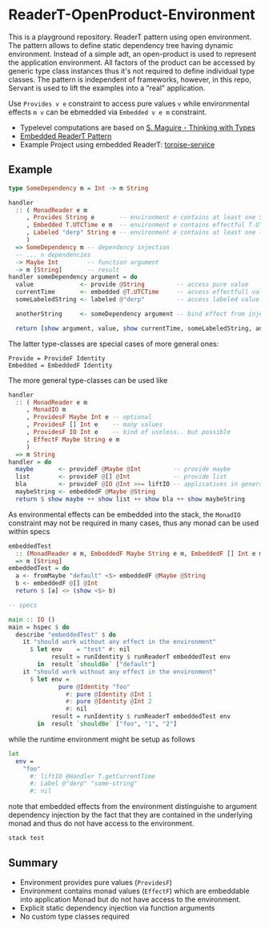 # ReaderT-OpenProduct-Environment

This is a playground repository. ReaderT pattern using open environment. The pattern allows to define static dependency tree having dynamic environment.
Instead of a simple adt, an open-product is used to represent the application environment.
All factors of the product can be accessed by generic type class instances thus it's not required to define individual type classes. The pattern is independent of frameworks, however, in this repo, Servant is used to lift the examples into a "real" application.

Use `Provides v e` constraint to access pure values `v` while environmental effects `m v` can be ebmedded via `Embedded v e m` constraint.

- Typelevel computations are based on [S. Maguire - Thinking with Types][1]
- [Embedded ReaderT Pattern][2]
- Example Project using embedded ReaderT: [toroise-service][3]

## Example

```haskell
type SomeDependency m = Int -> m String

handler
  :: ( MonadReader e m
     , Provides String e       -- environment e contains at least one String
     , Embedded T.UTCTime e m  -- environment e contains effectful T.UTCTime
     , Labeled "derp" String e -- environment e contains at least one (Label "derp" String)
     )
  => SomeDependency m -- dependency injection
  -- ... n dependencies
  -> Maybe Int        -- function argument
  -> m [String]       -- result
handler someDependency argument = do
  value             <- provide @String         -- access pure value
  currentTime       <- embedded @T.UTCTime     -- access effectfull value
  someLabeledString <- labeled @"derp"         -- access labeled value

  anotherString     <- someDependency argument -- bind effect from injected function

  return [show argument, value, show currentTime, someLabeledString, anotherString]
```

The latter type-classes are special cases of more general ones:

```
Provide = ProvideF Identity
Embedded = EmbeddedF Identity
```

The more general type-classes can be used like

```haskell
handler
  :: ( MonadReader e m
     , MonadIO m
     , ProvidesF Maybe Int e -- optional
     , ProvidesF [] Int e    -- many values
     , ProvidesF IO Int e    -- kind of useless.. but possible
     , EffectF Maybe String e m
     )
  => m String
handler = do
  maybe       <- provideF @Maybe @Int         -- provide maybe
  list        <- provideF @[] @Int            -- provide list
  bla         <- provideF @IO @Int >>= liftIO -- applicatives in general are working, thus IO
  maybeString <- embeddedF @Maybe @String
  return $ show maybe ++ show list ++ show bla ++ show maybeString
```

As environmental effects can be embedded into the stack, the `MonadIO` constraint may not be required in many cases, thus any monad can be used within specs

```haskell
embeddedTest
  :: (MonadReader e m, EmbeddedF Maybe String e m, EmbeddedF [] Int e m)
  => m [String]
embeddedTest = do
  a <- fromMaybe "default" <$> embeddedF @Maybe @String
  b <- embeddedF @[] @Int
  return $ [a] <> (show <$> b)

-- specs

main :: IO ()
main = hspec $ do
  describe "embeddedTest" $ do
    it "should work without any effect in the environment"
      $ let env    = "test" #: nil
            result = runIdentity $ runReaderT embeddedTest env
        in  result `shouldBe` ["default"]
    it "should work without any effect in the environment"
      $ let env =
              pure @Identity "foo"
                #: pure @Identity @Int 1
                #: pure @Identity @Int 2
                #: nil
            result = runIdentity $ runReaderT embeddedTest env
        in  result `shouldBe` ["foo", "1", "2"]
```

while the runtime environment might be setup as follows

```bash
let
  env =
    "foo"
      #: liftIO @Handler T.getCurrentTime
      #: Label @"derp" "some-string"
      #: nil
```
note that embedded effects from the environment distinguishe to argument dependency injection by the fact that they are contained in the underlying monad and thus do not have access to the environment.

```bash
stack test
```

## Summary

- Environment provides pure values (`ProvidesF`)
- Environment contains monad values (`EffectF`) which are embeddable into application Monad but do not have access to the environment.
- Explicit static dependency injection via function arguments
- No custom type classes required

[1]: https://leanpub.com/thinking-with-types
[2]: https://stackoverflow.com/questions/61780295/readert-design-pattern-parametrize-the-environment
[3]: https://github.com/keksnicoh/tortoise-service
